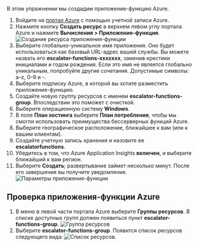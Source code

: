 В этом упражнении мы создадим приложение-функцию Azure.

1. Войдите на [портал Azure](https://portal.azure.com) с помощью учетной записи Azure.
1. Нажмите кнопку **Создать ресурс** в верхнем левом углу портала Azure и нажмите **Вычисления > Приложение-функция**.
  ![Создание ресурса приложения-функции](../images/4-create-function-app-blade.png)
1. Выберите глобально-уникальное имя приложения. Оно будет использоваться как базовый URL-адрес вашей службы. Вы можете назвать его **escalator-functions-xxxxxxx**, заменив крестики инициалами и годом рождения. Если это имя не является глобально уникальным, попробуйте другие сочетания. Допустимые символы: a–z, 0–9 и -.
1. Выберите подписку Azure, в которой вы хотите разместить приложение-функцию.
1. Создайте новую группу ресурсов с именем **escalator-functions-group**. Впоследствии это поможет с очисткой.
1. Выберите операционную систему **Windows**.
1. В поле **План хостинга** выберите **План потребления**, чтобы мы смогли использовать преимущества бессерверных функций Azure.
1. Выберите географическое расположение, ближайшее к вам (или к вашим клиентам).
1. Создайте учетную запись хранения и назовите ее **escalatorfunctions**.
1. Убедитесь в том, что Azure Application Insights **включен**, и выберите ближайший к вам регион.
1. Выберите **Создать**; развертывание займет несколько минут. После его завершения вы получите уведомление.
  ![Параметры приложения-функции](../images/4-create-function-app-settings.png)

## <a name="verify-your-azure-function-app"></a>Проверка приложения-функции Azure

1. В меню в левой части портала Azure выберите **Группы ресурсов**. В списке доступных групп должен появиться пункт **escalator-functions-group**.
  ![Группа ресурсов](../images/4-resource-group.png)
1. Выберите **escalator-functions-group**. Появится список ресурсов следующего вида: ![Список ресурсов](../images/4-resource-list.png).
